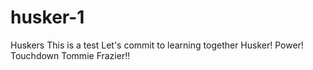 # husker-1
Huskers
This is a test
Let's commit to learning together
Husker!
Power!
Touchdown Tommie Frazier!!

